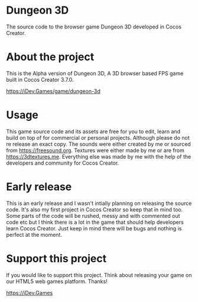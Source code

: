 # Dungeon 3D
The source code to the browser game Dungeon 3D developed in Cocos Creator.

# About the project
This is the Alpha version of Dungeon 3D, A 3D browser based FPS game built in Cocos Creator 3.7.0. 

https://iDev.Games/game/dungeon-3d

# Usage
This game source code and its assets are free for you to edit, learn and build on top of for commercial or personal projects. Although please do not re release an exact copy. The sounds were either created by me or sourced from https://freesound.org. Textures were either made by me or are from https://3dtextures.me. Everything else was made by me with the help of the developers and community for Cocos Creator.

# Early release
This is an early release and I wasn't intially planning on releasing the source code. It's also my first project in Cocos Creator so keep that in mind too. Some parts of the code will be rushed, messy and with commented out code etc but I think there is a lot in the game that should help developers learn Cocos Creator. Just keep in mind there will be bugs and nothing is perfect at the moment.

# Support this project
If you would like to support this project. Think about releasing your game on our HTML5 web games platform. Thanks!

https://iDev.Games
